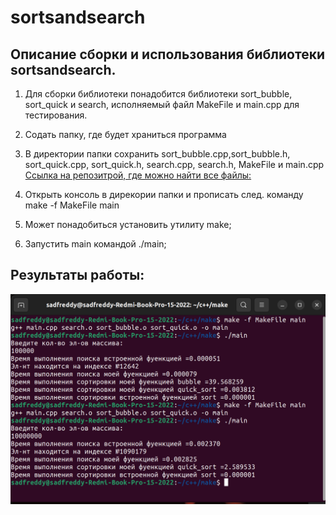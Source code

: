 # sortsandsearch
## Описание сборки и использования библиотеки sortsandsearch.
1. Для сборки библиотеки понадобится библиотеки sort_bubble, sort_quick и search, исполняемый файл MakeFile и main.cpp для тестирования.

2. Содать папку, где будет храниться программа

3. В директории папки сохранить sort_bubble.cpp,sort_bubble.h,  sort_quick.cpp, sort_quick.h, search.cpp, search.h, MakeFile и main.cpp [Ссылка на репозитрой, где можно найти все файлы:](адрес "https://github.com/stumpfeklinge/sortsandsearch/blob/main/MakeFile")

4. Открыть консоль в дирекории папки и прописать след. команду make -f MakeFile main

5. Может понадобиться установить утилиту make;

6. Запустить main командой ./main;

## Результаты работы: 
![res](image-1.png)
